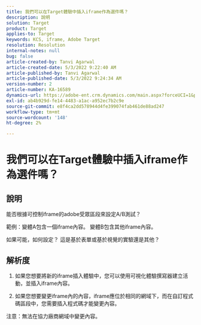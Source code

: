 ```yaml
---
title: 我們可以在Target體驗中插入iframe作為選件嗎？
description: 說明
solution: Target
product: Target
applies-to: Target
keywords: KCS, iframe, Adobe Target
resolution: Resolution
internal-notes: null
bug: false
article-created-by: Tanvi Agarwal
article-created-date: 5/3/2022 9:22:40 AM
article-published-by: Tanvi Agarwal
article-published-date: 5/3/2022 9:24:34 AM
version-number: 2
article-number: KA-16589
dynamics-url: https://adobe-ent.crm.dynamics.com/main.aspx?forceUCI=1&pagetype=entityrecord&etn=knowledgearticle&id=1975388e-c2ca-ec11-a7b5-6045bd00dca1
exl-id: ab4b929d-fe14-4483-a1ac-a952ec7b2c9e
source-git-commit: e8f4ca2dd578944d4fe399074fab461de88ad247
workflow-type: tm+mt
source-wordcount: '148'
ht-degree: 2%

---
```


# 我們可以在Target體驗中插入iframe作為選件嗎？

## 說明


能否根據可控制iframe的adobe受眾區段來設定A/B測試？



範例：變體A包含一個iframe內容。 變體B包含其他iframe內容。

如果可能，如何設定？ 這是基於表單或基於視覺的實驗還是其他？


## 解析度


1. 如果您想要將新的iframe插入體驗中，您可以使用可視化體驗撰寫器建立活動，並插入iframe內容。

2. 如果您想要變更iframe內的內容，iframe應位於相同的網域下，而在自訂程式碼區段中，您需要插入程式碼才能變更內容。



注意：無法在協力廠商網域中變更內容。
